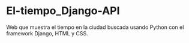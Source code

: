# El-tiempo_Django-API
Web que muestra el tiempo en la ciudad buscada usando Python con el framework Django, HTML y CSS.

